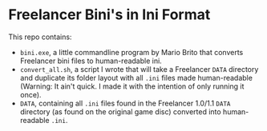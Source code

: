 # Freelancer Bini's in Ini Format

This repo contains:
* `bini.exe`, a little commandline program by Mario Brito that converts Freelancer bini files to human-readable ini.
* `convert_all.sh`, a script I wrote that will take a Freelancer `DATA` directory and duplicate its folder layout with all `.ini` files made human-readable (Warning: It ain't quick. I made it with the intention of only running it once).
* `DATA`, containing all `.ini` files found in the Freelancer 1.0/1.1 `DATA` directory (as found on the original game disc) converted into human-readable `.ini`.